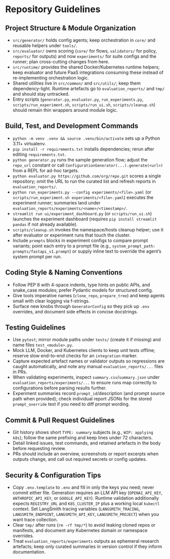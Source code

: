# Repository Guidelines
## Project Structure & Module Organization
- `src/generator/` holds config agents; keep orchestration in `core/` and reusable helpers under `tools/`.
- `src/evaluator/` owns scoring (`core/` for flows, `validators/` for policy, `reports/` for outputs) and now `experiments/` for suite configs and the runner; plan cross-cutting changes from here.
- `src/runtime/` provides the shared Docker/Kubernetes runtime helpers; keep evaluator and future PaaS integrations consuming these instead of re-implementing orchestration logic.
- Shared utilities live in `src/common/` and `src/utils/`; keep them dependency-light. Runtime artefacts go to `evaluation_reports/` and `tmp/` and should stay untracked.
- Entry scripts (`generator.py`, `evaluator.py`, `run_experiments.py`, `scripts/run_experiment.sh`, `scripts/run_ui.sh`, `scripts/cleanup.sh`) should remain thin wrappers around module logic.

## Build, Test, and Development Commands
- `python -m venv .venv && source .venv/bin/activate` sets up a Python 3.11+ virtualenv.
- `pip install -r requirements.txt` installs dependencies; rerun after editing `requirements.txt`.
- `python generator.py` runs the sample generation flow; adjust the `repo_url` constant or call `ConfigurationGenerator(...).generate(<url>)` from a REPL for ad-hoc targets.
- `python evaluator.py https://github.com/org/repo.git` scores a single repository; omit the URL to run the curated list and refresh reports in `evaluation_reports/`.
- `python run_experiments.py --config experiments/<file>.yaml` (or `scripts/run_experiment.sh experiments/<file>.yaml`) executes the experiment runner; summaries land under `evaluation_reports/experiments/<name>/<timestamp>/`.
- `streamlit run ui/experiment_dashboard.py` (or `scripts/run_ui.sh`) launches the experiment dashboard (requires `pip install streamlit pandas` if not already available).
- `scripts/cleanup.sh` invokes the namespace/hosts cleanup helper; use it after evaluator or experiment runs that touch the cluster.
- Include `prompts` blocks in experiment configs to compare prompt variants; point each entry to a prompt file (e.g., `system_prompt_path: prompts/fastapi_v1.prompt`) or supply inline text to override the agent’s system prompt per run.

## Coding Style & Naming Conventions
- Follow PEP 8 with 4-space indents, type hints on public APIs, and snake_case modules; prefer Pydantic models for structured config.
- Give tools imperative names (`clone_repo`, `prepare_tree`) and keep agents small with clear logging via f-strings.
- Surface new knobs through `GeneratorConfig` so they pick up `.env` overrides, and document side effects in concise docstrings.

## Testing Guidelines
- Use `pytest`; mirror module paths under `tests/` (create it if missing) and name files `test_<module>.py`.
- Mock LLM, Docker, and Kubernetes clients to keep unit tests offline; reserve slow end-to-end checks for an `integration` marker.
- Capture expected artefact names or validator outputs so regressions are caught automatically, and note any manual `evaluation_reports/...` files in PRs.
- When validating experiments, inspect `summary.csv`/`summary.json` under `evaluation_reports/experiments/...` to ensure runs map correctly to configurations before parsing results further.
- Experiment summaries record `prompt_id`/description (and prompt source path when provided); check individual report JSONs for the stored `prompt_override` text if you need to diff prompt wording.

## Commit & Pull Request Guidelines
- Git history shows short `TYPE: summary` subjects (e.g., `WIP: applying k8s`); follow the same prefixing and keep lines under 72 characters.
- Detail linked issues, test commands, and retained artefacts in the body before requesting review.
- PRs should include an overview, screenshots or report excerpts when outputs change, and call out required secrets or config updates.

## Security & Configuration Tips
- Copy `.env.template` to `.env` and fill in only the keys you need; never commit either file. Generation requires an LLM API key (`OPENAI_API_KEY`, `ANTHROPIC_API_KEY`, or `GOOGLE_API_KEY`). Runtime validation additionally expects `REGISTRY_URL` and `K8S_CLUSTER_IP` plus a working local `kubectl` context. Set LangSmith tracing variables (`LANGSMITH_TRACING`, `LANGSMITH_ENDPOINT`, `LANGSMITH_API_KEY`, `LANGSMITH_PROJECT`) when you want trace collection.
- Clear `tmp/` after runs (`rm -rf tmp/*`) to avoid leaking cloned repos or manifests, and document any Kubernetes domain or namespace overrides.
- Treat `evaluation_reports/experiments` outputs as ephemeral research artefacts; keep only curated summaries in version control if they inform documentation.
